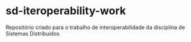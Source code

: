 # sd-iteroperability-work
Repositório criado para o trabalho de interoperabilidade da disciplina de Sistemas Distribuídos
